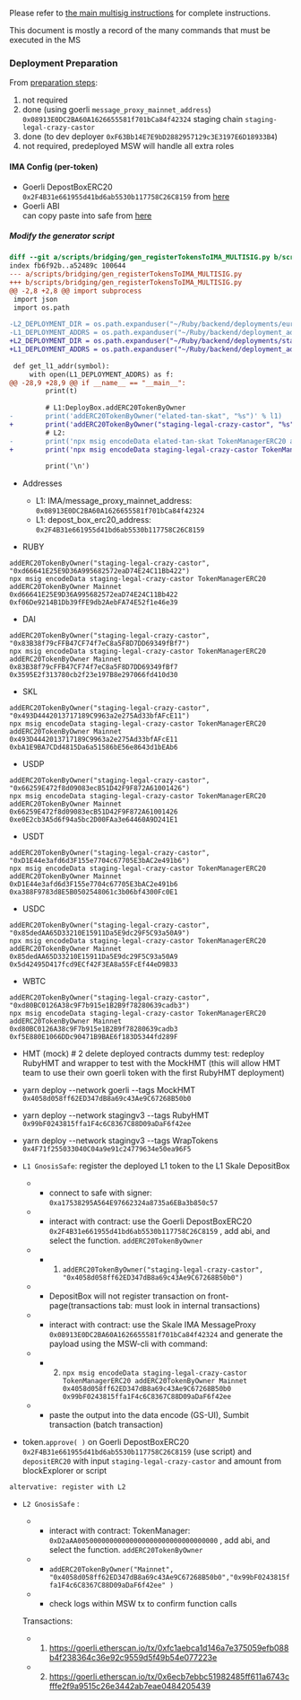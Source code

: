 Please refer to [the main multisig instructions](./DEPLOYMENT_EUROPA_MULTISIG.md) for complete
instructions.

This document is mostly a record of the many commands that must be executed in the MS

### Deployment Preparation

From [preparation steps](./DEPLOYMENT_EUROPA_MULTISIG.md#preparation):
 1. not required
 2. done (using goerli `message_proxy_mainnet_address`)  
    `0x08913E0DC2BA60A1626655581f701bCa84f42324`
    staging chain `staging-legal-crazy-castor`
 3. done (to dev deployer `0xF63Bb14E7E9bD2882957129c3E3197E6D18933B4`)
 4. not required, predeployed MSW will handle all extra roles

#### IMA Config (per-token)

* Goerli DepostBoxERC20  
  `0x2F4B31e661955d41bd6ab5530b117758C26C8159` from [here](https://github.com/skalenetwork/skale-network/blob/42034e51f494916da2ed155c53f7cd03134b7944/releases/staging-v3/IMA/1.3.2-stable.1/mainnet/ima.json#L2981)
* Goerli ABI  
  can copy paste into safe from [here](https://raw.githubusercontent.com/skalenetwork/skale-network/master/releases/staging-v3/IMA/1.3.2-stable.1/mainnet/ima.json)

##### Modify the generator script

```patch
diff --git a/scripts/bridging/gen_registerTokensToIMA_MULTISIG.py b/scripts/bridging/gen_registerTokensToIMA_MULTISIG.py
index fb6f92b..a52489c 100644
--- a/scripts/bridging/gen_registerTokensToIMA_MULTISIG.py
+++ b/scripts/bridging/gen_registerTokensToIMA_MULTISIG.py
@@ -2,8 +2,8 @@ import subprocess
 import json
 import os.path
 
-L2_DEPLOYMENT_DIR = os.path.expanduser("~/Ruby/backend/deployments/europa")
-L1_DEPLOYMENT_ADDRS = os.path.expanduser("~/Ruby/backend/deployment_addresses/l1_erc20s.json")
+L2_DEPLOYMENT_DIR = os.path.expanduser("~/Ruby/backend/deployments/stagingv3")
+L1_DEPLOYMENT_ADDRS = os.path.expanduser("~/Ruby/backend/deployment_addresses/l1_goerli_erc20s.json")
 
 def get_l1_addr(symbol):
     with open(L1_DEPLOYMENT_ADDRS) as f:
@@ -28,9 +28,9 @@ if __name__ == "__main__":
         print(t)
 
         # L1:DeployBox.addERC20TokenByOwner
-        print('addERC20TokenByOwner("elated-tan-skat", "%s")' % l1)
+        print('addERC20TokenByOwner("staging-legal-crazy-castor", "%s")' % l1)
         # L2:
-        print('npx msig encodeData elated-tan-skat TokenManagerERC20 addERC20TokenByOwner Mainnet %s %s' % (l1, l2))
+        print('npx msig encodeData staging-legal-crazy-castor TokenManagerERC20 addERC20TokenByOwner Mainnet %s %s' % (l1, l2))
 
         print('\n')
```

* Addresses
  * L1: IMA/message_proxy_mainnet_address: `0x08913E0DC2BA60A1626655581f701bCa84f42324`
  * L1: depost_box_erc20_address: `0x2F4B31e661955d41bd6ab5530b117758C26C8159`

* RUBY
```
addERC20TokenByOwner("staging-legal-crazy-castor", "0xd66641E25E9D36A995682572eaD74E24C11Bb422")
npx msig encodeData staging-legal-crazy-castor TokenManagerERC20 addERC20TokenByOwner Mainnet 0xd66641E25E9D36A995682572eaD74E24C11Bb422 0xf06De9214B1Db39fFE9db2AebFA74E52f1e46e39
```

* DAI
```
addERC20TokenByOwner("staging-legal-crazy-castor", "0x83B38f79cFFB47CF74f7eC8a5F8D7DD69349fBf7")
npx msig encodeData staging-legal-crazy-castor TokenManagerERC20 addERC20TokenByOwner Mainnet 0x83B38f79cFFB47CF74f7eC8a5F8D7DD69349fBf7 0x3595E2f313780cb2f23e197B8e297066fd410d30
```

* SKL
```
addERC20TokenByOwner("staging-legal-crazy-castor", "0x493D4442013717189C9963a2e275Ad33bfAFcE11")
npx msig encodeData staging-legal-crazy-castor TokenManagerERC20 addERC20TokenByOwner Mainnet 0x493D4442013717189C9963a2e275Ad33bfAFcE11 0xbA1E9BA7CDd4815Da6a51586bE56e8643d1bEAb6
```

* USDP
```
addERC20TokenByOwner("staging-legal-crazy-castor", "0x66259E472f8d09083ecB51D42F9F872A61001426")
npx msig encodeData staging-legal-crazy-castor TokenManagerERC20 addERC20TokenByOwner Mainnet 0x66259E472f8d09083ecB51D42F9F872A61001426 0xe0E2cb3A5d6f94a5bc2D00FAa3e64460A9D241E1
```

* USDT
```
addERC20TokenByOwner("staging-legal-crazy-castor", "0xD1E44e3afd6d3F155e7704c67705E3bAC2e491b6")
npx msig encodeData staging-legal-crazy-castor TokenManagerERC20 addERC20TokenByOwner Mainnet 0xD1E44e3afd6d3F155e7704c67705E3bAC2e491b6 0xa388F9783d8E5B0502548061c3b06bf4300Fc0E1
```

* USDC
```
addERC20TokenByOwner("staging-legal-crazy-castor", "0x85dedAA65D33210E15911Da5E9dc29F5C93a50A9")
npx msig encodeData staging-legal-crazy-castor TokenManagerERC20 addERC20TokenByOwner Mainnet 0x85dedAA65D33210E15911Da5E9dc29F5C93a50A9 0x5d42495D417fcd9ECf42F3EA8a55FcEf44eD9B33
```

* WBTC
```
addERC20TokenByOwner("staging-legal-crazy-castor", "0xd80BC0126A38c9F7b915e1B2B9f78280639cadb3")
npx msig encodeData staging-legal-crazy-castor TokenManagerERC20 addERC20TokenByOwner Mainnet 0xd80BC0126A38c9F7b915e1B2B9f78280639cadb3 0xf5E880E1066DDc90471B9BAE6f183D5344fd289F
```

  * HMT (mock) # 2
  delete deployed contracts
dummy test: redeploy RubyHMT and wrapper to test with the MockHMT (this will allow HMT team to use their own goerli token with the first RubyHMT deployment)
- yarn deploy --network goerli --tags MockHMT `0x4058d058ff62ED347dB8a69c43Ae9C67268B50b0`
- yarn deploy --network stagingv3 --tags RubyHMT `0x99bF0243815ffa1F4c6C8367C88D09aDaF6f42ee`
- yarn deploy --network stagingv3 --tags WrapTokens `0x4F71f255033040C04a9e91c24779634e50ea96F5`
- `L1 GnosisSafe`: register the deployed L1 token to the L1 Skale DepositBox 
  - - connect to safe with signer: `0xa17538295A564E97662324a8735a6EBa3b850c57` 
  - - interact with contract: use the Goerli DepostBoxERC20  `0x2F4B31e661955d41bd6ab5530b117758C26C8159` , add abi, and select the function. `addERC20TokenByOwner` 
  - - 1. `addERC20TokenByOwner("staging-legal-crazy-castor", "0x4058d058ff62ED347dB8a69c43Ae9C67268B50b0")`
  - - DepositBox will not register transaction on front-page(transactions tab: must look in internal transactions)
  - - interact with contract: use the Skale IMA MessageProxy  `0x08913E0DC2BA60A1626655581f701bCa84f42324` and generate the payload using the MSW-cli with command:
  - - 2. `npx msig encodeData staging-legal-crazy-castor TokenManagerERC20 addERC20TokenByOwner Mainnet 0x4058d058ff62ED347dB8a69c43Ae9C67268B50b0 0x99bF0243815ffa1F4c6C8367C88D09aDaF6f42ee`
  - - paste the output into the data encode (GS-UI), Sumbit transaction (batch transaction)

- token.`approve( )` on Goerli DepostBoxERC20  `0x2F4B31e661955d41bd6ab5530b117758C26C8159` (use script) and `depositERC20` with input `staging-legal-crazy-castor` and amount from blockExplorer or script


`altervative: register with L2`
- `L2 GnosisSafe` : 
  - - interact with contract: TokenManager: `0xD2aAA00500000000000000000000000000000000` , add abi, and select the function. `addERC20TokenByOwner` 
  - - `addERC20TokenByOwner("Mainnet", "0x4058d058ff62ED347dB8a69c43Ae9C67268B50b0","0x99bF0243815ffa1F4c6C8367C88D09aDaF6f42ee" )`
  - - check logs within MSW tx to confirm function calls

  Transactions: 
  - 1. https://goerli.etherscan.io/tx/0xfc1aebca1d146a7e375059efb088b4f238364c36e92c9559d5f49b54e077223e 
  - 2. https://goerli.etherscan.io/tx/0x6ecb7ebbc51982485ff611a6743cfffe2f9a9515c26e3442ab7eae0484205439
 
